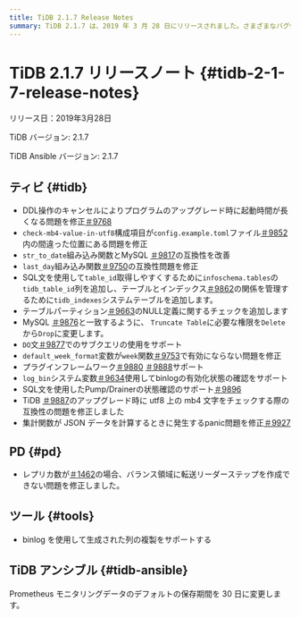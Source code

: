 ```yaml
---
title: TiDB 2.1.7 Release Notes
summary: TiDB 2.1.7 は、2019 年 3 月 28 日にリリースされました。さまざまなバグ修正、互換性の改善、および DO` ステートメントでのサブクエリのサポート、プラグイン フレームワーク、SQL ステートメントを使用したbinlogおよびPump/ Drainerステータスの確認などの新機能が含まれています。PD では、バランス リージョンでのリーダー ステップの転送に関連する問題も修正されました。さらに、TiDB Ansible での Prometheus 監視データのデフォルトの保持期間が 30 日に変更されました。
---
```


# TiDB 2.1.7 リリースノート {#tidb-2-1-7-release-notes}

リリース日：2019年3月28日

TiDB バージョン: 2.1.7

TiDB Ansible バージョン: 2.1.7

## ティビ {#tidb}

-   DDL操作のキャンセルによりプログラムのアップグレード時に起動時間が長くなる問題を修正[＃9768](https://github.com/pingcap/tidb/pull/9768)
-   `check-mb4-value-in-utf8`構成項目が`config.example.toml`ファイル[＃9852](https://github.com/pingcap/tidb/pull/9852)内の間違った位置にある問題を修正
-   `str_to_date`組み込み関数とMySQL [＃9817](https://github.com/pingcap/tidb/pull/9817)の互換性を改善
-   `last_day`組み込み関数[＃9750](https://github.com/pingcap/tidb/pull/9750)の互換性問題を修正
-   SQL文を使用して`table_id`取得しやすくするために`infoschema.tables`の`tidb_table_id`列を追加し、テーブルとインデックス[＃9862](https://github.com/pingcap/tidb/pull/9862)の関係を管理するために`tidb_indexes`システムテーブルを追加します。
-   テーブルパーティション[＃9663](https://github.com/pingcap/tidb/pull/9663)のNULL定義に関するチェックを追加します
-   MySQL [＃9876](https://github.com/pingcap/tidb/pull/9876)と一致するように、 `Truncate Table`に必要な権限を`Delete`から`Drop`に変更します。
-   `DO`文[＃9877](https://github.com/pingcap/tidb/pull/9877)でのサブクエリの使用をサポート
-   `default_week_format`変数が`week`関数[＃9753](https://github.com/pingcap/tidb/pull/9753)で有効にならない問題を修正
-   プラグインフレームワーク[＃9880](https://github.com/pingcap/tidb/pull/9880) [＃9888](https://github.com/pingcap/tidb/pull/9888)サポート
-   `log_bin`システム変数[＃9634](https://github.com/pingcap/tidb/pull/9634)使用してbinlogの有効化状態の確認をサポート
-   SQL文を使用したPump/Drainerの状態確認のサポート[＃9896](https://github.com/pingcap/tidb/pull/9896)
-   TiDB [＃9887](https://github.com/pingcap/tidb/pull/9887)のアップグレード時に utf8 上の mb4 文字をチェックする際の互換性の問題を修正しました
-   集計関数が JSON データを計算するときに発生するpanic問題を修正[＃9927](https://github.com/pingcap/tidb/pull/9927)

## PD {#pd}

-   レプリカ数が[＃1462](https://github.com/pingcap/pd/pull/1462)の場合、バランス領域に転送リーダーステップを作成できない問題を修正しました。

## ツール {#tools}

-   binlog を使用して生成された列の複製をサポートする

## TiDB アンシブル {#tidb-ansible}

Prometheus モニタリングデータのデフォルトの保存期間を 30 日に変更します。

